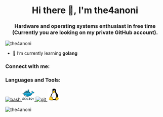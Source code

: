 <h1 align="center">Hi there 👋, I'm the4anoni</h1>
<h3 align="center">Hardware and operating systems enthusiast in free time (Currently you are looking on my private GitHub account).</h3>

<p align="left"> <img src="https://komarev.com/ghpvc/?username=the4anoni&label=Profile%20views&color=0e75b6&style=flat" alt="the4anoni" /> </p>

- 🌱 I’m currently learning **golang**

<h3 align="left">Connect with me:</h3>
<p align="left">
</p>

<h3 align="left">Languages and Tools:</h3>
<p align="left"> <a href="https://www.gnu.org/software/bash/" target="_blank" rel="noreferrer"> <img src="https://www.vectorlogo.zone/logos/gnu_bash/gnu_bash-icon.svg" alt="bash" width="40" height="40"/> </a> <a href="https://www.docker.com/" target="_blank" rel="noreferrer"> <img src="https://raw.githubusercontent.com/devicons/devicon/master/icons/docker/docker-original-wordmark.svg" alt="docker" width="40" height="40"/> </a> <a href="https://git-scm.com/" target="_blank" rel="noreferrer"> <img src="https://www.vectorlogo.zone/logos/git-scm/git-scm-icon.svg" alt="git" width="40" height="40"/> </a> <a href="https://www.linux.org/" target="_blank" rel="noreferrer"> <img src="https://raw.githubusercontent.com/devicons/devicon/master/icons/linux/linux-original.svg" alt="linux" width="40" height="40"/> </a> </p>

<p><img align="center" src="https://github-readme-stats.vercel.app/api/top-langs?username=the4anoni&show_icons=true&locale=en&layout=compact" alt="the4anoni" /></p>
